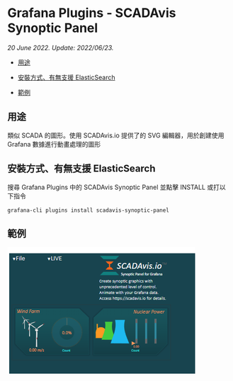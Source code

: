 # Grafana Plugins - SCADAvis Synoptic Panel

*20 June 2022. Update: 2022/06/23.*

* [用途](#use)

* [安裝方式、有無支援 ElasticSearch](#install)

* [範例](#example)

<h2 id="use">用途</h2>

類似 SCADA 的圖形。使用 SCADAvis.io 提供了的 SVG 編輯器，用於創建使用 Grafana 數據進行動畫處理的圖形

<h2 id="install">安裝方式、有無支援 ElasticSearch</h2>

搜尋 Grafana Plugins 中的 SCADAvis Synoptic Panel 並點擊 INSTALL 或打以下指令

    grafana-cli plugins install scadavis-synoptic-panel

<h2 id="example">範例</h2>

![img](SCADAvis.png)

